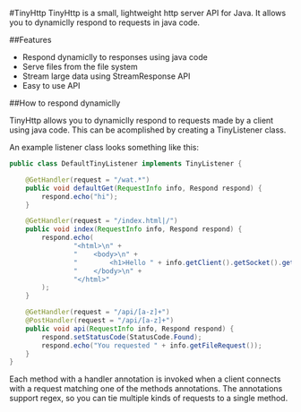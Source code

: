 #TinyHttp
TinyHttp is a small, lightweight http server API for Java. It allows you to dynamiclly respond to requests in java code.

##Features

* Respond dynamiclly to responses using java code
* Serve files from the file system
* Stream large data using StreamResponse API
* Easy to use API

##How to respond dynamiclly

TinyHttp allows you to dynamiclly respond to requests made by a client using java code. This can be acomplished by creating
a TinyListener class.

An example listener class looks something like this:

```java
public class DefaultTinyListener implements TinyListener {

    @GetHandler(request = "/wat.*")
    public void defaultGet(RequestInfo info, Respond respond) {
        respond.echo("hi");
    }

    @GetHandler(request = "/index.html|/")
    public void index(RequestInfo info, Respond respond) {
        respond.echo(
                "<html>\n" +
                "    <body>\n" +
                "        <h1>Hello " + info.getClient().getSocket().getInetAddress().toString().substring(1) + "!</h1>\n" +
                "    </body>\n" +
                "</html>"
        );
    }

    @GetHandler(request = "/api/[a-z]+")
    @PostHandler(request = "/api/[a-z]+")
    public void api(RequestInfo info, Respond respond) {
        respond.setStatusCode(StatusCode.Found);
        respond.echo("You requested " + info.getFileRequest());
    }
}
```

Each method with a handler annotation is invoked when a client connects with a request matching one of the methods annotations.
The annotations support regex, so you can tie multiple kinds of requests to a single method.
